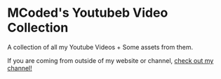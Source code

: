 # MCoded's Youtubeb Video Collection
A collection of all my Youtube Videos + Some assets from them.

If you are coming from outside of my website or channel, [check out my channel!](https://www.youtube.com/channel/UCkoD_oe-oI1upqcxHQW5Pfw)
